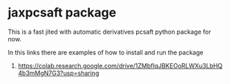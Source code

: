 # jaxpcsaft package

This is a fast jited with automatic derivatives pcsaft python package for now.

In this links there are examples of how to install and run the package

 1. https://colab.research.google.com/drive/1ZMbflqJBKEOoRLWXu3LbHQ4b3mMgN7G3?usp=sharing